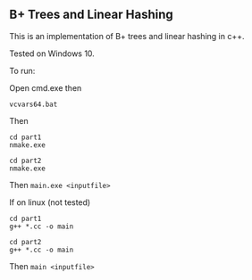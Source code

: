 ## B+ Trees and Linear Hashing

This is an implementation of B+ trees and linear hashing in c++.

Tested on Windows 10.

To run:

Open cmd.exe then

```shell
vcvars64.bat
```

Then

```shell
cd part1
nmake.exe
```


```shell
cd part2
nmake.exe
```
Then `main.exe <inputfile>`

If on linux (not tested)

```shell
cd part1
g++ *.cc -o main
```

```shell
cd part2
g++ *.cc -o main
```
Then `main <inputfile>`
